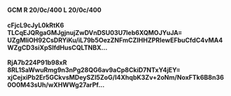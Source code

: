 #### GCM R 20/0c/400 L 20/0c/400
**cFjcL9cJyL0kRtK6**<br/>**TLCqEJQRgaGMJgjnujZwDVnDSU03U7leb6XQMOJYuJA=**<br/>**UZgMliOH92CsDRYiKu/iL79b5OezZNFmCZIHHZPRIewEFbuCfdC4vMA4WZgCD3siXpSlfdHusCQLTNBX...**<br/><br/>
**RjA7b224P91b98xR**<br/>**8RL1SaWwuRmg9n3nPg28QG6av9aCp8CkiD7NTxY4jEY=**<br/>**xjCejxiPb2Er5GCkvsMDeySZI5ZoG/I4XhqbK3Zv+2oNm/NoxFTk6B8n360O0M43sUh/wXHWWg27arPf...**